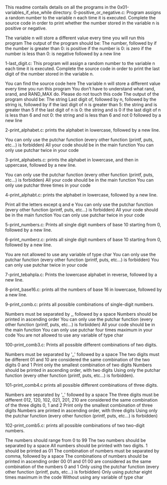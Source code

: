 This readme contails details on all the programs in the 0x01-variables_if_else_while directory. 
0-positive_or_negative.c: Program assigns a random number to the variable n each time it is executed. Complete the source code in order to print whether the number stored in the variable n is positive or negative.

The variable n will store a different value every time you will run this program
The output of the program should be:
The number, followed by
if the number is greater than 0: is positive
if the number is 0: is zero
if the number is less than 0: is negative
followed by a new line



1-last_digit.c: This program will assign a random number to the variable n each time it is executed. Complete the source code in order to print the last digit of the number stored in the variable n.

You can find the source code here
The variable n will store a different value every time you run this program
You don’t have to understand what rand, srand, and RAND_MAX do. Please do not touch this code
The output of the program should be:
The string Last digit of, followed by
n, followed by
the string is, followed by
if the last digit of n is greater than 5: the string and is greater than 5
if the last digit of n is 0: the string and is 0
if the last digit of n is less than 6 and not 0: the string and is less than 6 and not 0
followed by a new line



2-print_alphabet.c: prints the alphabet in lowercase, followed by a new line.

You can only use the putchar function (every other function (printf, puts, etc…) is forbidden)
All your code should be in the main function
You can only use putchar twice in your code



3-print_alphabets.c: prints the alphabet in lowercase, and then in uppercase, followed by a new line.

You can only use the putchar function (every other function (printf, puts, etc…) is forbidden)
All your code should be in the main function
You can only use putchar three times in your code



4-print_alphabt.c: prints the alphabet in lowercase, followed by a new line.

Print all the letters except q and e
You can only use the putchar function (every other function (printf, puts, etc…) is forbidden)
All your code should be in the main function
You can only use putchar twice in your code


5-print_numbers.c: Prints all single digit numbers of base 10 starting from 0, followed by a new line.


6-print_numberz.c: prints all single digit numbers of base 10 starting from 0, followed by a new line.

You are not allowed to use any variable of type char
You can only use the putchar function (every other function (printf, puts, etc…) is forbidden)
You can only use putchar twice in your code


7-print_tebahpla.c: Prints the lowercase alphabet in reverse, followed by a new line.


8-print_base16.c: prints all the numbers of base 16 in lowercase, followed by a new line.


9-print_comb.c: prints all possible combinations of single-digit numbers.

Numbers must be separated by ,, followed by a space
Numbers should be printed in ascending order
You can only use the putchar function (every other function (printf, puts, etc…) is forbidden)
All your code should be in the main function
You can only use putchar four times maximum in your code
You are not allowed to use any variable of type char



100-print_comb3.c: Prints all possible different combinations of two digits.

Numbers must be separated by ',,' followed by a space
The two digits must be different
01 and 10 are considered the same combination of the two digits 0 and 1
Print only the smallest combination of two digits
Numbers should be printed in ascending order, with two digits
Using only the putchar function (every other function (printf, puts, etc…) is forbidden).



101-print_comb4.c  prints all possible different combinations of three digits.

Numbers are separated by  ',,' followed by a space
The three digits must be different
012, 120, 102, 021, 201, 210 are considered the same combination of the three digits 0, 1 and 2
Print only the smallest combination of three digits
Numbers are printed in ascending order, with three digits
Using only the putchar function (every other function (printf, puts, etc…) is forbidden)



102-print_comb5.c:   prints all possible combinations of two two-digit numbers.

The numbers should range from 0 to 99
The two numbers should be separated by a space
All numbers should be printed with two digits. 1 should be printed as 01
The combination of numbers must be separated by comma, followed by a space
The combinations of numbers should be printed in ascending order
00 01 and 01 00 are considered as the same combination of the numbers 0 and 1
Only using the putchar function (every other function (printf, puts, etc…) is forbidden)
Only using  putchar eight times maximum in the code
Without using  any variable of type char
